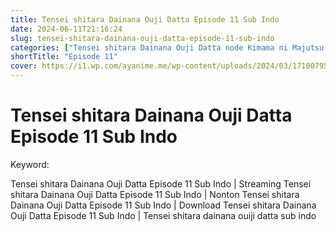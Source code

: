 ```yaml
---
title: Tensei shitara Dainana Ouji Datta Episode 11 Sub Indo
date: 2024-06-11T21:16:24
slug: tensei-shitara-dainana-ouji-datta-episode-11-sub-indo
categories: ["Tensei shitara Dainana Ouji Datta node Kimama ni Majutsu wo Kiwamemasu"]
shortTitle: "Episode 11"
cover: https://i1.wp.com/ayanime.me/wp-content/uploads/2024/03/1710079583-1960-141243.jpg
---
```


# Tensei shitara Dainana Ouji Datta Episode 11 Sub Indo

<iframe-loader iframe-src1="https://play.ayanime.me/include/fluidplayer/fluidplayer.php?VideoSrc1=https%3A%2F%2Fdrive.google.com%2Ffile%2Fd%2F1fwDPAIRzyoA30eRT_5n8B-mfzHaGOpj1%2Fpreview&VideoType1=video%2Fmp4&VideoQuality1=480p&VideoSrc2=https%3A%2F%2Fdrive.google.com%2Ffile%2Fd%2F1E0KjJ3VGr4oSK7k2TQt7WXN7kFTiCElm%2Fpreview&VideoType2=video%2Fmp4&VideoQuality2=720p&VideoSrc3=https%3A%2F%2Fdrive.google.com%2Ffile%2Fd%2F1MvL5Uu1iAhEe-sJKsIOaizkj7dEzvgt4%2Fpreview&VideoType3=video%2Fmp4&VideoQuality3=1080p&VideoSrc4=&VideoType4=&VideoQuality4=&VideoPoster=&VideoTrack1=&kind1=&srclang1=&label1=&default1=&VideoTrack2=&kind2=&srclang2=&label2=&default2=&player=fluid+player&server=Drive+API&api=&width=100%25&height=900px" iframe-src2="https://drive.google.com/file/d/1MvL5Uu1iAhEe-sJKsIOaizkj7dEzvgt4/preview"></iframe-loader>

Keyword:
<p>Tensei shitara Dainana Ouji Datta Episode 11 Sub Indo | Streaming Tensei shitara Dainana Ouji Datta Episode 11 Sub Indo | Nonton Tensei shitara Dainana Ouji Datta Episode 11 Sub Indo | Download Tensei shitara Dainana Ouji Datta Episode 11 Sub Indo | Tensei shitara dainana ouiji datta sub indo</p>

